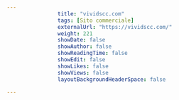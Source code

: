 ---
                title: "vividscc.com"
                tags: [Sito commerciale]
                externalUrl: "https://vividscc.com/"
                weight: 221
                showDate: false
                showAuthor: false
                showReadingTime: false
                showEdit: false
                showLikes: false
                showViews: false
                layoutBackgroundHeaderSpace: false
                ---

